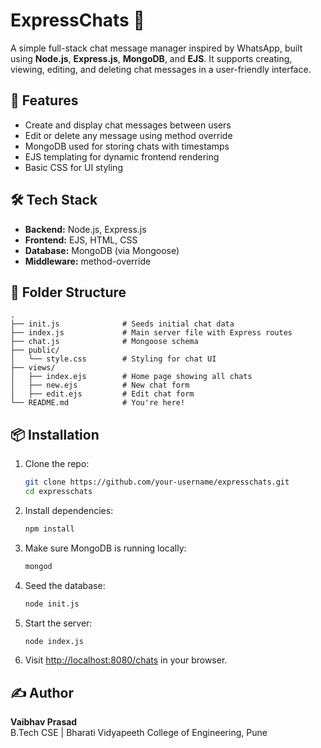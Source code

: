 # ExpressChats 💬

A simple full-stack chat message manager inspired by WhatsApp, built using **Node.js**, **Express.js**, **MongoDB**, and **EJS**. It supports creating, viewing, editing, and deleting chat messages in a user-friendly interface.

## 🚀 Features

- Create and display chat messages between users
- Edit or delete any message using method override
- MongoDB used for storing chats with timestamps
- EJS templating for dynamic frontend rendering
- Basic CSS for UI styling

## 🛠️ Tech Stack

- **Backend:** Node.js, Express.js
- **Frontend:** EJS, HTML, CSS
- **Database:** MongoDB (via Mongoose)
- **Middleware:** method-override

## 📂 Folder Structure

```
.
├── init.js              # Seeds initial chat data
├── index.js             # Main server file with Express routes
├── chat.js              # Mongoose schema
├── public/
│   └── style.css        # Styling for chat UI
├── views/
│   ├── index.ejs        # Home page showing all chats
│   ├── new.ejs          # New chat form
│   ├── edit.ejs         # Edit chat form
└── README.md            # You're here!
```

## 📦 Installation

1. Clone the repo:
   ```bash
   git clone https://github.com/your-username/expresschats.git
   cd expresschats
   ```

2. Install dependencies:
   ```bash
   npm install
   ```

3. Make sure MongoDB is running locally:
   ```bash
   mongod
   ```

4. Seed the database:
   ```bash
   node init.js
   ```

5. Start the server:
   ```bash
   node index.js
   ```

6. Visit [http://localhost:8080/chats](http://localhost:8080/chats) in your browser.

## ✍️ Author

**Vaibhav Prasad**  
B.Tech CSE | Bharati Vidyapeeth College of Engineering, Pune
